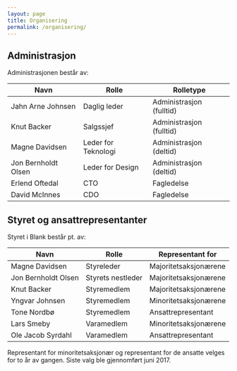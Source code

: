 ```yaml
---
layout: page
title: Organisering
permalink: /organisering/
---
```


## Administrasjon
Administrasjonen består av:

Navn | Rolle | Rolletype
------ | ----- | --------------------
Jahn Arne Johnsen | Daglig leder | Administrasjon (fulltid)
Knut Backer | Salgssjef | Administrasjon (fulltid)
Magne Davidsen | Leder for Teknologi | Administrasjon (deltid)
Jon Bernholdt Olsen | Leder for Design | Administrasjon (deltid)
Erlend Oftedal | CTO | Fagledelse
David McInnes | CDO | Fagledelse


## Styret og ansattrepresentanter
Styret i Blank består pt. av:

Navn | Rolle | Representant for
------ | ----- | --------------------
Magne Davidsen | Styreleder | Majoritetsaksjonærene
Jon Bernholdt Olsen | Styrets nestleder | Majoritetsaksjonærene
Knut Backer | Styremedlem | Majoritetsaksjonærene
Yngvar Johnsen | Styremedlem | Minoritetsaksjonærene
Tone Nordbø | Styremedlem | Ansattrepresentant
Lars Smeby | Varamedlem | Minoritetsaksjonærene
Ole Jacob Syrdahl | Varamedlem | Ansattrepresentant



Representant for minoritetsaksjonær og representant for de ansatte velges for to år av gangen. Siste valg ble gjennomført juni 2017.
